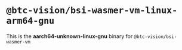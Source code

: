 # `@btc-vision/bsi-wasmer-vm-linux-arm64-gnu`

This is the **aarch64-unknown-linux-gnu** binary for `@btc-vision/bsi-wasmer-vm`

